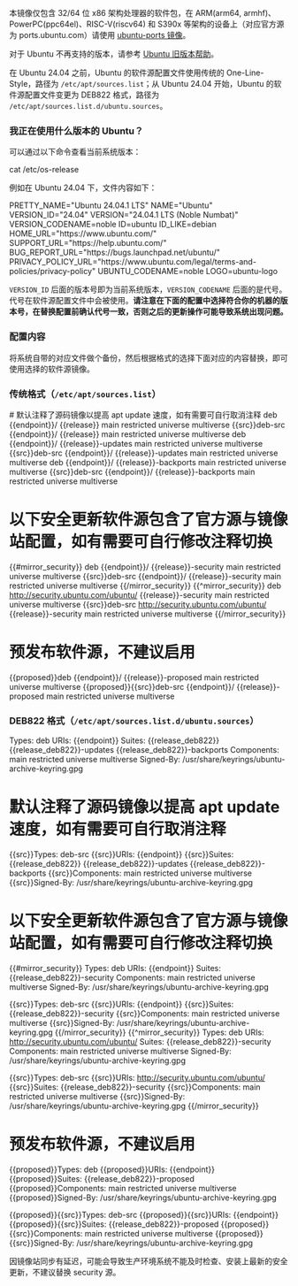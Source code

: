 本镜像仅包含 32/64 位 x86 架构处理器的软件包，在 ARM(arm64, armhf)、PowerPC(ppc64el)、RISC-V(riscv64) 和 S390x 等架构的设备上（对应官方源为 ports.ubuntu.com）请使用 [ubuntu-ports 镜像](../ubuntu-ports/)。

对于 Ubuntu 不再支持的版本，请参考 [Ubuntu 旧版本帮助](../ubuntu-old-releases/)。

在 Ubuntu 24.04 之前，Ubuntu 的软件源配置文件使用传统的 One-Line-Style，路径为 `/etc/apt/sources.list`；从 Ubuntu 24.04 开始，Ubuntu 的软件源配置文件变更为 DEB822 格式，路径为 `/etc/apt/sources.list.d/ubuntu.sources`。

### 我正在使用什么版本的 Ubuntu？

可以通过以下命令查看当前系统版本：

<tmpl z-lang="bash">
cat /etc/os-release
</tmpl>

例如在 Ubuntu 24.04 下，文件内容如下：

<tmpl z-lang="conf" z-path="/etc/os-release">
PRETTY_NAME="Ubuntu 24.04.1 LTS"
NAME="Ubuntu"
VERSION_ID="24.04"
VERSION="24.04.1 LTS (Noble Numbat)"
VERSION_CODENAME=noble
ID=ubuntu
ID_LIKE=debian
HOME_URL="https://www.ubuntu.com/"
SUPPORT_URL="https://help.ubuntu.com/"
BUG_REPORT_URL="https://bugs.launchpad.net/ubuntu/"
PRIVACY_POLICY_URL="https://www.ubuntu.com/legal/terms-and-policies/privacy-policy"
UBUNTU_CODENAME=noble
LOGO=ubuntu-logo
</tmpl>

`VERSION_ID` 后面的版本号即为当前系统版本，`VERSION_CODENAME` 后面的是代号。代号在软件源配置文件中会被使用。**请注意在下面的配置中选择符合你的机器的版本号，在替换配置前确认代号一致，否则之后的更新操作可能导致系统出现问题。**

### 配置内容

将系统自带的对应文件做个备份，然后根据格式的选择下面对应的内容替换，即可使用选择的软件源镜像。

### 传统格式（`/etc/apt/sources.list`）

<tmpl z-input="release src proposed mirror_security" z-path="/etc/apt/sources.list">
# 默认注释了源码镜像以提高 apt update 速度，如有需要可自行取消注释
deb {{endpoint}}/ {{release}} main restricted universe multiverse
{{src}}deb-src {{endpoint}}/ {{release}} main restricted universe multiverse
deb {{endpoint}}/ {{release}}-updates main restricted universe multiverse
{{src}}deb-src {{endpoint}}/ {{release}}-updates main restricted universe multiverse
deb {{endpoint}}/ {{release}}-backports main restricted universe multiverse
{{src}}deb-src {{endpoint}}/ {{release}}-backports main restricted universe multiverse

# 以下安全更新软件源包含了官方源与镜像站配置，如有需要可自行修改注释切换
{{#mirror_security}}
deb {{endpoint}}/ {{release}}-security main restricted universe multiverse
{{src}}deb-src {{endpoint}}/ {{release}}-security main restricted universe multiverse
{{/mirror_security}}
{{^mirror_security}}
deb http://security.ubuntu.com/ubuntu/ {{release}}-security main restricted universe multiverse
{{src}}deb-src http://security.ubuntu.com/ubuntu/ {{release}}-security main restricted universe multiverse
{{/mirror_security}}

# 预发布软件源，不建议启用
{{proposed}}deb {{endpoint}}/ {{release}}-proposed main restricted universe multiverse
{{proposed}}{{src}}deb-src {{endpoint}}/ {{release}}-proposed main restricted universe multiverse
</tmpl>

### DEB822 格式（`/etc/apt/sources.list.d/ubuntu.sources`）

<tmpl z-input="release_deb822 src proposed mirror_security" z-path="/etc/apt/sources.list.d/ubuntu.sources">
Types: deb
URIs: {{endpoint}}
Suites: {{release_deb822}} {{release_deb822}}-updates {{release_deb822}}-backports
Components: main restricted universe multiverse
Signed-By: /usr/share/keyrings/ubuntu-archive-keyring.gpg

# 默认注释了源码镜像以提高 apt update 速度，如有需要可自行取消注释
{{src}}Types: deb-src
{{src}}URIs: {{endpoint}}
{{src}}Suites: {{release_deb822}} {{release_deb822}}-updates {{release_deb822}}-backports
{{src}}Components: main restricted universe multiverse
{{src}}Signed-By: /usr/share/keyrings/ubuntu-archive-keyring.gpg

# 以下安全更新软件源包含了官方源与镜像站配置，如有需要可自行修改注释切换
{{#mirror_security}}
Types: deb
URIs: {{endpoint}}
Suites: {{release_deb822}}-security
Components: main restricted universe multiverse
Signed-By: /usr/share/keyrings/ubuntu-archive-keyring.gpg

{{src}}Types: deb-src
{{src}}URIs: {{endpoint}}
{{src}}Suites: {{release_deb822}}-security
{{src}}Components: main restricted universe multiverse
{{src}}Signed-By: /usr/share/keyrings/ubuntu-archive-keyring.gpg
{{/mirror_security}}
{{^mirror_security}}
Types: deb
URIs: http://security.ubuntu.com/ubuntu/
Suites: {{release_deb822}}-security
Components: main restricted universe multiverse
Signed-By: /usr/share/keyrings/ubuntu-archive-keyring.gpg

{{src}}Types: deb-src
{{src}}URIs: http://security.ubuntu.com/ubuntu/
{{src}}Suites: {{release_deb822}}-security
{{src}}Components: main restricted universe multiverse
{{src}}Signed-By: /usr/share/keyrings/ubuntu-archive-keyring.gpg
{{/mirror_security}}

# 预发布软件源，不建议启用

{{proposed}}Types: deb
{{proposed}}URIs: {{endpoint}}
{{proposed}}Suites: {{release_deb822}}-proposed
{{proposed}}Components: main restricted universe multiverse
{{proposed}}Signed-By: /usr/share/keyrings/ubuntu-archive-keyring.gpg

{{proposed}}{{src}}Types: deb-src
{{proposed}}{{src}}URIs: {{endpoint}}
{{proposed}}{{src}}Suites: {{release_deb822}}-proposed
{{proposed}}{{src}}Components: main restricted universe multiverse
{{proposed}}{{src}}Signed-By: /usr/share/keyrings/ubuntu-archive-keyring.gpg
</tmpl>

因镜像站同步有延迟，可能会导致生产环境系统不能及时检查、安装上最新的安全更新，不建议替换 security 源。
